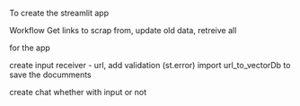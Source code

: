 To create the streamlit app 

Workflow 
Get links to scrap from, update old data, retreive all 

for the app

create input receiver - url, add validation (st.error)
import url_to_vectorDb to save the documments 
 

create chat whether with input or not

